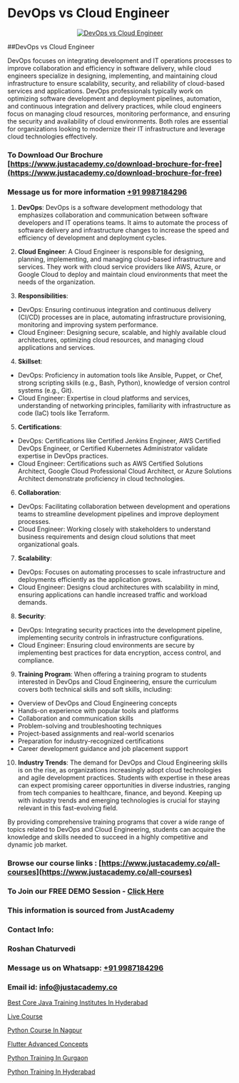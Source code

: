 # DevOps vs Cloud Engineer

<p align="center">
  <a href="https://justacademy.co/all-courses">
    <img src="https://i.ibb.co/FJQ9DDy/cloud-computing.webp" alt="DevOps vs Cloud Engineer">
  </a>
</p>
##DevOps vs Cloud Engineer

DevOps focuses on integrating development and IT operations processes to improve collaboration and efficiency in software delivery, while cloud engineers specialize in designing, implementing, and maintaining cloud infrastructure to ensure scalability, security, and reliability of cloud-based services and applications. DevOps professionals typically work on optimizing software development and deployment pipelines, automation, and continuous integration and delivery practices, while cloud engineers focus on managing cloud resources, monitoring performance, and ensuring the security and availability of cloud environments. Both roles are essential for organizations looking to modernize their IT infrastructure and leverage cloud technologies effectively.
### To Download Our Brochure [https://www.justacademy.co/download-brochure-for-free](https://www.justacademy.co/download-brochure-for-free)
### Message us for more information [+91 9987184296](https://api.whatsapp.com/send?phone=919987184296)
1) **DevOps**:
DevOps is a software development methodology that emphasizes collaboration and communication between software developers and IT operations teams. It aims to automate the process of software delivery and infrastructure changes to increase the speed and efficiency of development and deployment cycles.

2) **Cloud Engineer**:
A Cloud Engineer is responsible for designing, planning, implementing, and managing cloud-based infrastructure and services. They work with cloud service providers like AWS, Azure, or Google Cloud to deploy and maintain cloud environments that meet the needs of the organization.

3) **Responsibilities**:
- DevOps: Ensuring continuous integration and continuous delivery (CI/CD) processes are in place, automating infrastructure provisioning, monitoring and improving system performance.
- Cloud Engineer: Designing secure, scalable, and highly available cloud architectures, optimizing cloud resources, and managing cloud applications and services.

4) **Skillset**:
- DevOps: Proficiency in automation tools like Ansible, Puppet, or Chef, strong scripting skills (e.g., Bash, Python), knowledge of version control systems (e.g., Git).
- Cloud Engineer: Expertise in cloud platforms and services, understanding of networking principles, familiarity with infrastructure as code (IaC) tools like Terraform.

5) **Certifications**:
- DevOps: Certifications like Certified Jenkins Engineer, AWS Certified DevOps Engineer, or Certified Kubernetes Administrator validate expertise in DevOps practices.
- Cloud Engineer: Certifications such as AWS Certified Solutions Architect, Google Cloud Professional Cloud Architect, or Azure Solutions Architect demonstrate proficiency in cloud technologies.

6) **Collaboration**:
- DevOps: Facilitating collaboration between development and operations teams to streamline development pipelines and improve deployment processes.
- Cloud Engineer: Working closely with stakeholders to understand business requirements and design cloud solutions that meet organizational goals.

7) **Scalability**:
- DevOps: Focuses on automating processes to scale infrastructure and deployments efficiently as the application grows.
- Cloud Engineer: Designs cloud architectures with scalability in mind, ensuring applications can handle increased traffic and workload demands.

8) **Security**:
- DevOps: Integrating security practices into the development pipeline, implementing security controls in infrastructure configurations.
- Cloud Engineer: Ensuring cloud environments are secure by implementing best practices for data encryption, access control, and compliance.

9) **Training Program**:
When offering a training program to students interested in DevOps and Cloud Engineering, ensure the curriculum covers both technical skills and soft skills, including:
- Overview of DevOps and Cloud Engineering concepts
- Hands-on experience with popular tools and platforms
- Collaboration and communication skills
- Problem-solving and troubleshooting techniques
- Project-based assignments and real-world scenarios
- Preparation for industry-recognized certifications
- Career development guidance and job placement support

10) **Industry Trends**:
The demand for DevOps and Cloud Engineering skills is on the rise, as organizations increasingly adopt cloud technologies and agile development practices. Students with expertise in these areas can expect promising career opportunities in diverse industries, ranging from tech companies to healthcare, finance, and beyond. Keeping up with industry trends and emerging technologies is crucial for staying relevant in this fast-evolving field.

By providing comprehensive training programs that cover a wide range of topics related to DevOps and Cloud Engineering, students can acquire the knowledge and skills needed to succeed in a highly competitive and dynamic job market.

### Browse our course links : [https://www.justacademy.co/all-courses](https://www.justacademy.co/all-courses) 
### To Join our FREE DEMO Session - [Click Here](https://www.justacademy.co/register-for-course-demo)


### This information is sourced from JustAcademy
### Contact Info:
### Roshan Chaturvedi
### Message us on Whatsapp: [+91 9987184296](https://api.whatsapp.com/send?phone=919987184296)
### Email id: [info@justacademy.co](mailto:info@justacademy.co)
                
[Best Core Java Training Institutes In Hyderabad](https://www.linkedin.com/pulse/best-core-java-training-institutes-hyderabad-justacademy-mumbai-zeclc?trackingId=G0D9W1Y%2Br8I3kZnIzZ8iqw%3D%3D&lipi=urn%3Ali%3Apage%3Ad_flagship3_showcase_admin%3BQONBiiZYS52%2BUVT4s6K24g%3D%3D)

[Live Course](https://www.linkedin.com/pulse/live-course-justacademy-berlin-n50jc/)

[Python Course In Nagpur](https://medium.com/@akanshapatil/python-course-in-nagpur-be8bcc887637)

[Flutter Advanced Concepts](https://medium.com/@mahi3106/flutter-advanced-concepts-6134373033b1)

[Python Training In Gurgaon](https://justacademyin.github.io/justacademy/python-training-in-gurgaon)

[Python Training In Hyderabad](https://justacademyin.github.io/justacademy/python-training-in-hyderabad)

